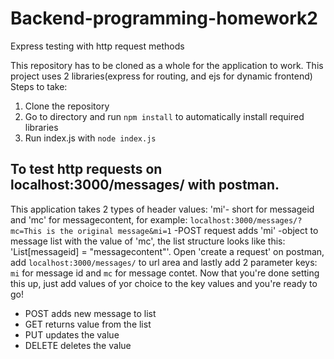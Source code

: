 # Backend-programming-homework2
Express testing with http request methods

This repository has to be cloned as a whole for the application to work.
This project uses 2 libraries(express for routing, and ejs for dynamic frontend)
Steps to take:

  1. Clone the repository
  2. Go to directory and run `npm install` to automatically install required libraries
  3. Run index.js with `node index.js`
  
## To test http requests on localhost:3000/messages/ with postman.
This application takes 2 types of header values: 'mi'- short for messageid and 'mc' for messagecontent, for example: `localhost:3000/messages/?mc=This is the original message&mi=1`     -POST request adds 'mi' -object to message list with the value of 'mc', the list structure looks like this: 'List[messageid] = "messagecontent"'. Open 'create a request' on postman, add `localhost:3000/messages/` to url area and lastly add 2 parameter keys: `mi` for message id  and `mc` for message contet. Now that you're done setting this up, just add values of yor choice to the key values and you're ready to go!

- POST adds new message to list
- GET returns value from the list
- PUT updates the value 
- DELETE deletes the value
